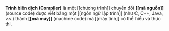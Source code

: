 **Trình biên dịch (Compiler)** là một [[chương trình]] chuyển đổi **[[mã nguồn]]** (source code) được viết bằng một [[ngôn ngữ lập trình]] (như C, C++, Java, v.v.) thành **[[mã máy]]** (machine code) mà [[máy tính]] có thể hiểu và thực thi. 